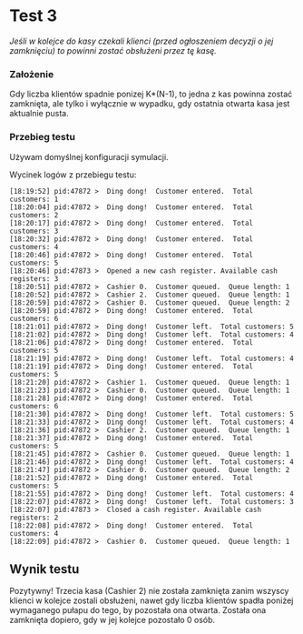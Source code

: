 # Test 3

_Jeśli w kolejce do kasy czekali klienci (przed ogłoszeniem decyzji o jej zamknięciu) to powinni
zostać obsłużeni przez tę kasę._

### Założenie

Gdy liczba klientów spadnie ponizej K\*(N-1), to jedna z kas powinna zostać zamknięta, ale tylko i wyłącznie w wypadku, gdy ostatnia otwarta kasa jest aktualnie pusta.

### Przebieg testu

Używam domyślnej konfiguracji symulacji.

Wycinek logów z przebiegu testu:

```
[18:19:52] pid:47872 >  Ding dong!  Customer entered.  Total customers: 1
[18:20:04] pid:47872 >  Ding dong!  Customer entered.  Total customers: 2
[18:20:17] pid:47872 >  Ding dong!  Customer entered.  Total customers: 3
[18:20:32] pid:47872 >  Ding dong!  Customer entered.  Total customers: 4
[18:20:46] pid:47872 >  Ding dong!  Customer entered.  Total customers: 5
[18:20:46] pid:47873 >  Opened a new cash register. Available cash registers: 3
[18:20:51] pid:47872 >  Cashier 0.  Customer queued.  Queue length: 1
[18:20:52] pid:47872 >  Cashier 2.  Customer queued.  Queue length: 1
[18:20:59] pid:47872 >  Cashier 0.  Customer queued.  Queue length: 2
[18:20:59] pid:47872 >  Ding dong!  Customer entered.  Total customers: 6
[18:21:01] pid:47872 >  Ding dong!  Customer left.  Total customers: 5
[18:21:02] pid:47872 >  Ding dong!  Customer left.  Total customers: 4
[18:21:06] pid:47872 >  Ding dong!  Customer entered.  Total customers: 5
[18:21:19] pid:47872 >  Ding dong!  Customer left.  Total customers: 4
[18:21:19] pid:47872 >  Ding dong!  Customer entered.  Total customers: 5
[18:21:20] pid:47872 >  Cashier 1.  Customer queued.  Queue length: 1
[18:21:23] pid:47872 >  Cashier 0.  Customer queued.  Queue length: 1
[18:21:28] pid:47872 >  Ding dong!  Customer entered.  Total customers: 6
[18:21:30] pid:47872 >  Ding dong!  Customer left.  Total customers: 5
[18:21:33] pid:47872 >  Ding dong!  Customer left.  Total customers: 4
[18:21:36] pid:47872 >  Cashier 2.  Customer queued.  Queue length: 1
[18:21:37] pid:47872 >  Ding dong!  Customer entered.  Total customers: 5
[18:21:45] pid:47872 >  Cashier 0.  Customer queued.  Queue length: 1
[18:21:46] pid:47872 >  Ding dong!  Customer left.  Total customers: 4
[18:21:47] pid:47872 >  Cashier 0.  Customer queued.  Queue length: 2
[18:21:52] pid:47872 >  Ding dong!  Customer entered.  Total customers: 5
[18:21:55] pid:47872 >  Ding dong!  Customer left.  Total customers: 4
[18:22:07] pid:47872 >  Ding dong!  Customer left.  Total customers: 3
[18:22:07] pid:47873 >  Closed a cash register. Available cash registers: 2
[18:22:08] pid:47872 >  Ding dong!  Customer entered.  Total customers: 4
[18:22:09] pid:47872 >  Cashier 0.  Customer queued.  Queue length: 1
```

## Wynik testu

Pozytywny! Trzecia kasa (Cashier 2) nie została zamknięta zanim wszyscy klienci w kolejce zostali obsłużeni, nawet gdy liczba klientów spadła poniżej wymaganego pułapu do tego, by pozostała ona otwarta. Została ona zamknięta dopiero, gdy w jej kolejce pozostało 0 osób.
